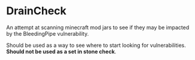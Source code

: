 # DrainCheck
An attempt at scanning minecraft mod jars to see if they may be impacted by the BleedingPipe vulnerability.

Should be used as a way to see where to start looking for vulnerabilities. **Should not be used as a set in stone check**.
